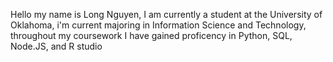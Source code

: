 Hello my name is Long Nguyen, I am currently a student at the University of Oklahoma, i'm current majoring in Information Science and Technology, throughout my coursework I have gained proficency in Python, SQL, Node.JS, and R studio
